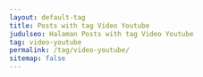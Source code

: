 ```yaml
---
layout: default-tag
title: Posts with tag Video Youtube
judulseo: Halaman Posts with tag Video Youtube
tag: video-youtube
permalink: /tag/video-youtube/
sitemap: false
---
```

